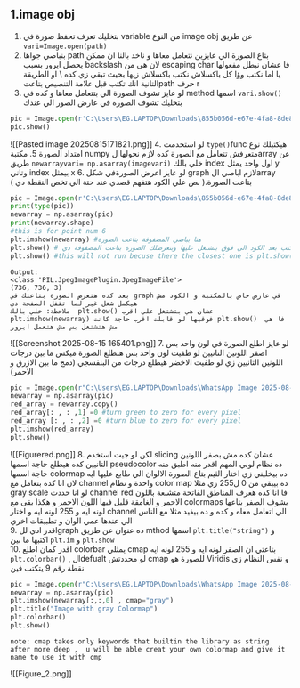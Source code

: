 ## 1.image obj
1. بتخليك تعرف تحفظ صورة في variable  من النوع image obj عن طريق `vari=Image.open(path)`
2. بنباصي جواها path بتاع الصورة الي عايزين نتعامل معاها و ناخد بالنا ان ممكن يحصل ايرور بسبب backslash لان هي من escaping char فا عشان نبطل مفعولها يا اما نكتب وؤا كل باكسلاش نكتب باكسلاش زيها بحيث تبقي زي كده \\ او الطريقة التانية انك تكتب قبل علامة التنصيص بتاعتpath حرف r 
3. لو عايز تشوف الصورة الي بتتعامل معاها و كده في method اسمها `vari.show()` بتخليك تشوف الصورة في عارض الصور الي عندك
```python
pic = Image.open(r'C:\Users\EG.LAPTOP\Downloads\855b056d-e67e-4fa8-8de8-4c2402c43b92.jpeg')
pic.show()
```
![[Pasted image 20250815171821.png]]
4. لو استخدمت `type()`func هيكتبلك نوع امتداد الصورة
5. مكتبة numpy متعرفش تتعامل مع الصورة كده لازم نحولها لarray عن طريق
   `newarrayvari= np.asarray(imagevari)`
   خلي بالك index اول واحد يمثل y  وتاني index بيمثل x
6. لو عايز اعرض الصورةفي شكل graph لازم اباصي الarray بتاعت الصورة.( بص علي الكود هتفهم قصدي عند حتة الي تخص النقطة دي )
```python
pic = Image.open(r'C:\Users\EG.LAPTOP\Downloads\855b056d-e67e-4fa8-8de8-4c2402c43b92.jpeg')
print(type(pic))
newarray = np.asarray(pic)
print(newarray.shape)
#this is for point num 6
plt.imshow(newarray) #هنا بباصي المصفوفة بتاعت الصورة
plt.show() # دي لازم تتكتب بعد الكود الي فوق بتشتغل عليها وبتعرضلك الصورة بتاعت المصفوفة دي
plt.show() #this will not run becuse there the closest one is plt.show()
```
	Output:
	<class 'PIL.JpegImagePlugin.JpegImageFile'>
	(736, 736, 3)
	بعد كده هتعرض الصورة بتاعتك في graph في عارض خاص بالمكتبة و الكود مش هيكمل شغل غير لما تقفل الصفحة دي 
	ملاحظة: خلي بالك  plt.show() عشان هي بتشتغل علي اقرب plt.imshow(newarray) فوقيها لو قابلت اقرب حاجة كانت plt.show()  فا هي مش هتشتغل بس مش هتعمل ايرور
![[Screenshot 2025-08-15 165401.png]]
7. لو عايز اطلع الصورة في لون واحد بس اصفر اللونين التانيين لو طفيت لون واحد بس هتطلع الصورة ميكس ما بين درجات اللونين التانيين زي لو طفيت الاخضر هيطلع درجات من البنفسجي (دمج ما بين الازرق و الاحمر)
```python
pic = Image.open(r"C:\Users\EG.LAPTOP\Downloads\WhatsApp Image 2025-08-13 at 20.14.36_568770bd.jpg")
newarray = np.asarray(pic)
red_array = newarray.copy()
red_array[: , : ,1] =0 #turn green to zero for every pixel
red_array [: , : ,2] =0 #turn blue to zero for every pixel
plt.imshow(red_array)
plt.show()
```
![[Figurered.png]]
8. لكن لو جيت استخدم slicing  عشان كده مش بصفر اللونين التانيين كده  هيطلع حاجة اسمها  pseudocolor ده نظام لوني المهم اقدر منه اطبق منه حاجة اسمها colormap  ده بيخليني زي اختار الثيم بتاع الصورة الالوان الي طابع عليها ايه لان انا كده بتعامل مع channel واحدة و نظام color map ده بيبقي من 0 ل255  زي مثلا gray scale لو انا حددت channel red  فا انا كده هعرف المناطق الفاتحة متشبعة باللون الاحمر و الغامقة قليل فيها اللون الاحمر و هكذا بقي مع colormaps بشوف الصفر بتاعها لونه ايه و 255 لونه ايه و اختار channel الي اتعامل معاه و كده و ده بيفيد  مثلا مع الناس الي عندها عمي الوان و تطبيقات اخري  
9. اقدر ادي للgraph  ده عنوان  عن طريق mthod اسمها `plt.title("string")` و اكتبها ما بين `plt.im` و `plt.show`  
10. اقدر كمان اطلع colorbar  يمثلي cmap  بتاعتي ان الصفر لونه ايه و 255 لونه ايه `plt.colorbar()` , الdefualt لو محددتش cmap للصورة هو  Viridis  و نفس النظام زي نقطة رقم 9 يتكتب فين 
```python
pic = Image.open(r"C:\Users\EG.LAPTOP\Downloads\WhatsApp Image 2025-08-13 at 20.14.36_568770bd.jpg")
newarray = np.asarray(pic)
plt.imshow(newarray[:,:,0] , cmap="gray")
plt.title("Image with gray Colormap")
plt.colorbar()
plt.show()
```
	note: cmap takes only keywords that builtin the library as string after more deep ,  u will be able creat your own colormap and give it name to use it with cmp 
![[Figure_2.png]]

